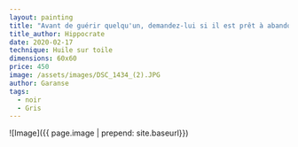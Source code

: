 ```yaml
---
layout: painting
title: "Avant de guérir quelqu'un, demandez-lui si il est prêt à abandonner les choses qui le rendent malade."                                                                                
title_author: Hippocrate
date: 2020-02-17
technique: Huile sur toile
dimensions: 60x60
price: 450
image: /assets/images/DSC_1434_(2).JPG
author: Garanse
tags:
  - noir
  - Gris
---
```

![Image]({{ page.image | prepend: site.baseurl}})